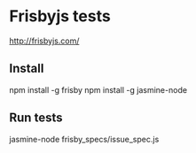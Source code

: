 # Frisbyjs tests

http://frisbyjs.com/

## Install

npm install -g frisby
npm install -g jasmine-node


## Run tests

jasmine-node frisby_specs/issue_spec.js

